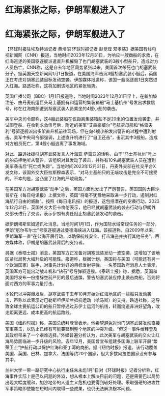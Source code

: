 # 红海紧张之际，伊朗军舰进入了

# 红海紧张之际，伊朗军舰进入了

【环球时报驻埃及特派记者 黄培昭 环球时报记者 赵觉珵
邓孝慈】据美国有线电视新闻网（CNN）报道，当地时间2023年12月31日，为响应一艘商船的求救，在红海巡逻的美国驱逐舰派遣直升机摧毁了也门胡塞武装的3艘小型船只，造成对方人员伤亡。CNN称，这是自去年地区局势紧张以来，美国首次杀死也门胡塞武装分子。据英国天空新闻网1月1日报道，在美国海军击沉3艘胡塞武装小艇后，英国正在考虑对胡塞武装目标发动空袭。伊朗媒体报道称，该国一艘驱逐舰1日突然进入红海。路透社称，这将加剧该地区的紧张局势。

英国广播公司（BBC）1月1日报道称，当地时间2023年12月31日早上，在新加坡注册、由丹麦航运巨头马士基拥有和运营的集装箱船“马士基杭州”号发出求救信号，称在红海南部遭到胡塞武装人员乘坐的4艘小船的袭击。

美军中央司令部称，这4艘武装船在仅距离集装箱船不足20米的位置发动袭击，并试图登船。在收到求救信号后，附近的美军“艾森豪威尔”号航空母舰和“格雷夫利”号驱逐舰派出多架直升机前往现场，但在向4艘小船发出警告的过程中遭到射击。美军中央司令部强调，上述直升机进行了“自卫还击”，击沉其中3艘船，造成对方船员死亡，第4艘小艇逃离了事发海域。

对此，路透社援引胡塞武装发言人叶海亚·萨雷亚的话称，由于“马士基杭州”号上的船员拒绝听从警告，该组织对其发动了袭击，并称有10名胡塞武装人员在遭到美军袭击后“死亡或失踪”。当地时间2023年12月31日，丹麦外交部在社交平台X发文称，该国外交大臣拉斯穆森表示，“对马士基船只的无端攻击是完全不可接受的。不幸的是，这凸显了红海的严峻局势。”

在美国军方对胡塞武装“动手”之后，英国方面也发出了严厉警告。英国国防大臣沙普斯在《每日电讯报》上撰文称，英国“将毫不犹豫地采取进一步行动，遏制对红海航行自由的威胁”。按照《每日电讯报》的报道，这包括潜在的空袭行动。2023年12月31日，英国外交大臣卡梅伦表示，他已经就胡塞武装的袭击行动与伊朗外交部长进行了交谈，表示伊朗有责任阻止胡塞武装发动的袭击。

据伊朗塔斯尼姆通讯社消息，当地时间1月1日，作为国际水域常规任务的一部分，伊朗“厄尔布尔士”号驱逐舰通过曼德海峡进入红海。该报道称，自2009年以来，伊朗海军一直“在公海开展行动，以确保航线安全、打击海盗并执行其他任务”。西方媒体称，伊朗是胡塞武装背后的支持者。

另据《泰晤士报》消息，英国军方正准备对胡塞武装发动一波空袭，这增加了该地区紧张局势大幅升级的可能性。报道称，根据计划，英国将与美国（可能还有另一个欧洲国家）联手，对事先计划好的目标发射导弹。一名英国政府消息人士表示，英国军方可能出动战斗机和“钻石”号导弹驱逐舰。《泰晤士报》称，据悉，英国和美国将发布一份措辞空前严厉的最后通牒，警告胡塞武装应停止袭击商船，否则将面对西方的军事力量打击。

本轮巴以冲突爆发后，胡塞武装于去年10月开始对红海地区的一些船只发动袭击，声称以此表示对巴勒斯坦伊斯兰抵抗运动（哈马斯）的支持。路透社称，这导致全球主要航运公司的船只暂停通过苏伊士运河的航线，转而绕道非洲好望角，改走距离更远、成本更高的航运路线。

美国《纽约时报》称，美国总统拜登曾表示，他希望避免对也门胡塞武装发动直接军事袭击，以防止已经有可能蔓延到整个地区的冲突升级。“但这一事件给拜登及其政府带来了一个艰难选择。”外媒普遍分析认为，此次美军与胡塞武装的交火让红海局势面临进一步升级的风险。去年12月，美国曾宣布组建多国海上联军开展“繁荣卫士”护航行动以保护红海和亚丁湾的商船。据《纽约时报》报道，该行动覆盖美国、英国、巴林、加拿大、法国等约20个国家，但大多数阿拉伯国家没有参与其中。

兰州大学一带一路研究中心执行主任朱永彪1月1日对《环球时报》记者分析称，红海事件实际上是巴以问题的外溢，想从根本上解决目前的问题，还是需要巴以局势出现大幅度缓和，加沙地带的人道主义危机也要得到较好处理。采取强硬的进攻性军事策略即使能在短时间内取得一些成果，也仍无法解决根本问题。

